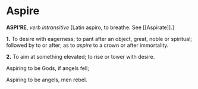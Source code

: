 # Aspire

**ASPI'RE**, _verb intransitive_ \[Latin aspiro, to breathe. See [[Aspirate]].\]

**1.** To desire with eagerness; to pant after an object, great, noble or spiritual; followed by to or after; as to _aspire_ to a crown or after immortality.

**2.** To aim at something elevated; to rise or tower with desire.

Aspiring to be Gods, if angels fell;

Aspiring to be angels, men rebel.